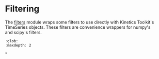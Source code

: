 # Filtering

The [filters](/api/kineticstoolkit.filters.rst) module wraps some filters to use directly with Kinetics Toolkit's TimeSeries objects. These filters are convenience wrappers for numpy's and scipy's filters.

```{toctree}
:glob:
:maxdepth: 2

*
```
